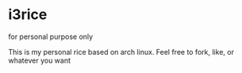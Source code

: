# i3rice
for personal purpose only

This is my personal rice based on arch linux. Feel free to fork, like, or whatever you want